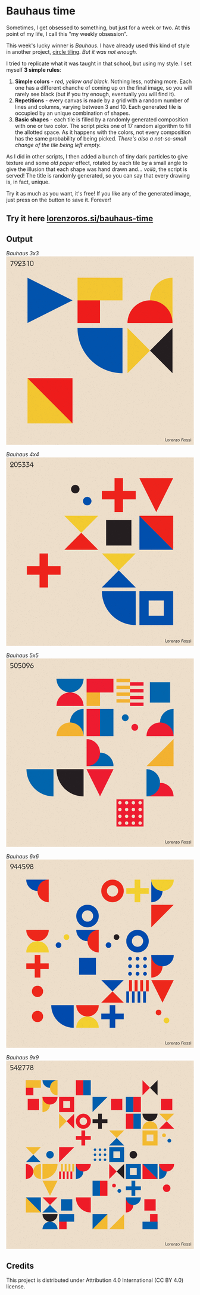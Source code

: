 # Bauhaus time

Sometimes, I get obsessed to something, but just for a week or two. At this point of my life, I call this "my weekly obsession".

This week's lucky winner is *Bauhaus*. I have already used this kind of style in another project, [circle tiling](https://github.com/lorossi/circle-tiling). *But it was not enough.*

I tried to replicate what it was taught in that school, but using my style. I set myself **3 simple rules**:

1. **Simple colors** - *red, yellow and black.* Nothing less, nothing more. Each one has a different chanche of coming up on the final image, so you will rarely see black (but if you try enough, eventually you will find it).
1. **Repetitions** - every canvas is made by a grid with a random number of lines and columns, varying between 3 and 10. Each generated tile is occupied by an unique combination of shapes.
1. **Basic shapes** - each tile is filled by a randomly generated composition with one or two color. The script picks one of 17 random algorithm to fill the allotted space. As it happens with the colors, not every composition has the same probability of being picked. *There's also a not-so-small change of the tile being left empty.*

As I did in other scripts, I then added a bunch of tiny dark particles to give texture and some *old paper* effect, rotated by each tile by a small angle to give the illusion that each shape was hand drawn and... *voilà*, the script is served! The title is randomly generated, so you can say that every drawing is, in fact, unique.

Try it as much as you want, it's free! If you like any of the generated image, just press on the button to save it. Forever!

## Try it here [lorenzoros.si/bauhaus-time](https://lorenzoros.si/bauhaus-time/)

## Output

*Bauhaus 3x3*
![bauhaus-3x3](output/Bauhaus-3x3.png)

*Bauhaus 4x4*
![bauhaus-4x4](output/Bauhaus-4x4.png)

*Bauhaus 5x5*
![bauhaus-5x5](output/Bauhaus-5x5.png)

*Bauhaus 6x6*
![bauhaus-6x6](output/Bauhaus-6x6.png)

*Bauhaus 9x9*
![bauhaus-9x9](output/Bauhaus-9x9.png)

## Credits

This project is distributed under Attribution 4.0 International (CC BY 4.0) license.
